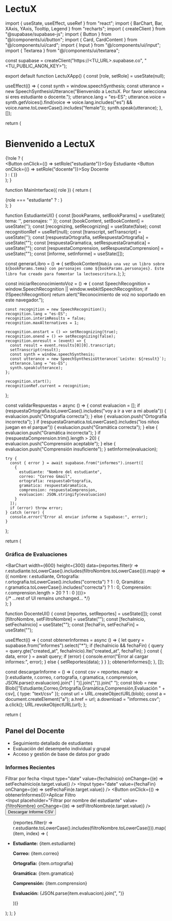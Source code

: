 # LectuX
import { useState, useEffect, useRef } from "react";
import { BarChart, Bar, XAxis, YAxis, Tooltip, Legend } from "recharts";
import { createClient } from "@supabase/supabase-js";
import { Button } from "@/components/ui/button";
import { Card, CardContent } from "@/components/ui/card";
import { Input } from "@/components/ui/input";
import { Textarea } from "@/components/ui/textarea";

const supabase = createClient("https://<TU_URL>.supabase.co", "<TU_PUBLIC_ANON_KEY>");

export default function LectuXApp() {
  const [role, setRole] = useState(null);

  useEffect(() => {
    const synth = window.speechSynthesis;
    const utterance = new SpeechSynthesisUtterance("Bienvenido a LectuX. Por favor selecciona si eres estudiante o docente.");
    utterance.lang = "es-ES";
    utterance.voice = synth.getVoices().find(voice => voice.lang.includes("es") && voice.name.toLowerCase().includes("female"));
    synth.speak(utterance);
  }, []);

  return (
    <div className="min-h-screen p-6 bg-gradient-to-r from-blue-100 to-purple-100">
      <h1 className="text-3xl font-bold text-center mb-6">Bienvenido a LectuX</h1>
      {!role ? (
        <div className="flex justify-center gap-4">
          <Button onClick={() => setRole("estudiante")}>Soy Estudiante</Button>
          <Button onClick={() => setRole("docente")}>Soy Docente</Button>
        </div>
      ) : (
        <MainInterface role={role} />
      )}
    </div>
  );
}

function MainInterface({ role }) {
  return (
    <div className="mt-6">
      {role === "estudiante" ? <EstudianteUI /> : <DocenteUI />}
    </div>
  );
}

function EstudianteUI() {
  const [bookParams, setBookParams] = useState({ tema: '', personajes: '' });
  const [bookContent, setBookContent] = useState('');
  const [recognizing, setRecognizing] = useState(false);
  const recognitionRef = useRef(null);
  const [transcript, setTranscript] = useState('');
  const [respuestaOrtografia, setRespuestaOrtografia] = useState("");
  const [respuestaGramatica, setRespuestaGramatica] = useState("");
  const [respuestaComprension, setRespuestaComprension] = useState("");
  const [informe, setInforme] = useState([]);

  const generarLibro = () => {
    setBookContent(`Había una vez un libro sobre ${bookParams.tema} con personajes como ${bookParams.personajes}. Este libro fue creado para fomentar la lectoescritura.`);
  };

  const iniciarReconocimientoVoz = () => {
    const SpeechRecognition = window.SpeechRecognition || window.webkitSpeechRecognition;
    if (!SpeechRecognition) return alert("Reconocimiento de voz no soportado en este navegador.");

    const recognition = new SpeechRecognition();
    recognition.lang = "es-ES";
    recognition.interimResults = false;
    recognition.maxAlternatives = 1;

    recognition.onstart = () => setRecognizing(true);
    recognition.onend = () => setRecognizing(false);
    recognition.onresult = (event) => {
      const result = event.results[0][0].transcript;
      setTranscript(result);
      const synth = window.speechSynthesis;
      const utterance = new SpeechSynthesisUtterance(`Leíste: ${result}`);
      utterance.lang = "es-ES";
      synth.speak(utterance);
    };

    recognition.start();
    recognitionRef.current = recognition;
  };

  const validarRespuestas = async () => {
    const evaluacion = [];
    if (respuestaOrtografia.toLowerCase().includes("voy a ir a ver a mi abuela")) {
      evaluacion.push("Ortografía correcta");
    } else {
      evaluacion.push("Ortografía incorrecta");
    }
    if (respuestaGramatica.toLowerCase().includes("los niños juegan en el parque")) {
      evaluacion.push("Gramática correcta");
    } else {
      evaluacion.push("Gramática incorrecta");
    }
    if (respuestaComprension.trim().length > 20) {
      evaluacion.push("Comprensión aceptable");
    } else {
      evaluacion.push("Comprensión insuficiente");
    }
    setInforme(evaluacion);

    try {
      const { error } = await supabase.from("informes").insert([
        {
          estudiante: "Nombre del estudiante",
          correo: "Correo Gmail",
          ortografia: respuestaOrtografia,
          gramatica: respuestaGramatica,
          comprension: respuestaComprension,
          evaluacion: JSON.stringify(evaluacion)
        }
      ]);
      if (error) throw error;
    } catch (error) {
      console.error("Error al enviar informe a Supabase:", error);
    }
  };

  return (
    <div className="grid gap-4">
      <Card>
        <CardContent className="p-4">
          <h3 className="text-lg font-semibold mb-2">Gráfica de Evaluaciones</h3>
          <div className="w-full h-96">
            <BarChart width={600} height={300} data={reportes.filter(r => r.estudiante.toLowerCase().includes(filtroNombre.toLowerCase())).map(r => ({
              nombre: r.estudiante,
              Ortografía: r.ortografia.toLowerCase().includes("correcta") ? 1 : 0,
              Gramática: r.gramatica.toLowerCase().includes("correcta") ? 1 : 0,
              Comprensión: r.comprension.length > 20 ? 1 : 0
            }))}>
              <XAxis dataKey="nombre" />
              <YAxis allowDecimals={false} />
              <Tooltip />
              <Legend />
              <Bar dataKey="Ortografía" fill="#8884d8" />
              <Bar dataKey="Gramática" fill="#82ca9d" />
              <Bar dataKey="Comprensión" fill="#ffc658" />
            </BarChart>
          </div>
      </Card>
      {/* ...rest of UI remains unchanged... */}
    </div>
  );
}

function DocenteUI() {
  const [reportes, setReportes] = useState([]);
  const [filtroNombre, setFiltroNombre] = useState("");
  const [fechaInicio, setFechaInicio] = useState("");
  const [fechaFin, setFechaFin] = useState("");

  useEffect(() => {
    const obtenerInformes = async () => {
      let query = supabase.from("informes").select("*");
      if (fechaInicio && fechaFin) {
        query = query.gte("created_at", fechaInicio).lte("created_at", fechaFin);
      }
      const { data, error } = await query;
      if (error) {
        console.error("Error al cargar informes:", error);
      } else {
        setReportes(data);
      }
      }
    };
    obtenerInformes();
  }, []);

  const descargarInforme = () => {
    const csv = reportes.map(r => [r.estudiante, r.correo, r.ortografia, r.gramatica, r.comprension, JSON.parse(r.evaluacion).join(" | ")].join(",")).join("
");
    const blob = new Blob(["Estudiante,Correo,Ortografía,Gramática,Comprensión,Evaluación
" + csv], { type: "text/csv" });
    const url = URL.createObjectURL(blob);
    const a = document.createElement("a");
    a.href = url;
    a.download = "informes.csv";
    a.click();
    URL.revokeObjectURL(url);
  };

  return (
    <div className="grid gap-4">
      <Card>
        <CardContent className="p-4">
          <h2 className="text-xl font-semibold">Panel del Docente</h2>
          <ul className="list-disc pl-6">
            <li>Seguimiento detallado de estudiantes</li>
            <li>Evaluación del desempeño individual y grupal</li>
            <li>Acceso y gestión de base de datos por grado</li>
          </ul>
        </CardContent>
      </Card>
      <Card>
        <CardContent className="p-4">
          <h3 className="text-lg font-semibold mb-2">Informes Recientes</h3>
          <div className="mb-4">
            <div className="flex flex-col gap-2 mb-2">
              <label>Filtrar por fecha</label>
              <Input type="date" value={fechaInicio} onChange={(e) => setFechaInicio(e.target.value)} />
              <Input type="date" value={fechaFin} onChange={(e) => setFechaFin(e.target.value)} />
              <Button onClick={() => obtenerInformes()}>Aplicar Filtro</Button>
            </div>
            <Input
              placeholder="Filtrar por nombre del estudiante"
              value={filtroNombre}
              onChange={(e) => setFiltroNombre(e.target.value)}
            />
            <Button className="mt-2" onClick={descargarInforme}>Descargar Informe CSV</Button>
          </div>
          <ul className="space-y-2">
            {reportes.filter(r => r.estudiante.toLowerCase().includes(filtroNombre.toLowerCase())).map((item, index) => (
              <li key={index} className="bg-white p-3 rounded shadow">
                <p><strong>Estudiante:</strong> {item.estudiante}</p>
                <p><strong>Correo:</strong> {item.correo}</p>
                <p><strong>Ortografía:</strong> {item.ortografia}</p>
                <p><strong>Gramática:</strong> {item.gramatica}</p>
                <p><strong>Comprensión:</strong> {item.comprension}</p>
                <p><strong>Evaluación:</strong> {JSON.parse(item.evaluacion).join(", ")}</p>
              </li>
            ))}
          </ul>
        </CardContent>
      </Card>
    </div>
  );
        </CardContent>
      </Card>
    </div>
  );
}
